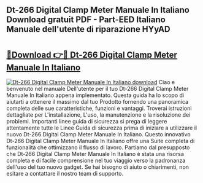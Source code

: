 ## Dt-266 Digital Clamp Meter Manuale In Italiano Download gratuit PDF - Part-EED Italiano Manuale dell'utente di riparazione HYyAD

# <h2><a href="http://df9snv2.blite.top/?on=Dt-266+Digital+Clamp+Meter+Manuale+In+Italiano">🔗Download 👉🔴 Dt-266 Digital Clamp Meter Manuale In Italiano</a></h2>

[![Dt-266 Digital Clamp Meter Manuale In Italiano download](https://i.imgur.com/lujVjoI.png)](http://df9snv2.blite.top/?on=Dt-266+Digital+Clamp+Meter+Manuale+In+Italiano)
Ciao e benvenuto nel manuale Dell'utente per il tuo Dt-266 Digital Clamp Meter Manuale In Italiano appena implementato. Questa guida ha lo scopo di aiutarti a ottenere il massimo dal tuo Prodotto fornendo una panoramica completa delle sue caratteristiche, funzioni e vantaggi. Troverai istruzioni dettagliate per L'installazione, L'uso, la manutenzione e la risoluzione dei problemi. Importanti linee guida di sicurezza si prega di leggere attentamente tutte le Linee Guida di sicurezza prima di iniziare a utilizzare il nuovo Dt-266 Digital Clamp Meter Manuale In Italiano. Questo innovativo Dt-266 Digital Clamp Meter Manuale In Italiano offre una Suite completa di funzionalità che ottimizzano il flusso di lavoro. Partiamo dal presupposto che Dt-266 Digital Clamp Meter Manuale In Italiano è stata una risorsa completa e di facile comprensione nel tuo viaggio verso la padronanza dell'uso del tuo nuovo gadget. Se hai bisogno di aiuto o chiarimenti, non esitare a contattare il nostro team di supporto.
